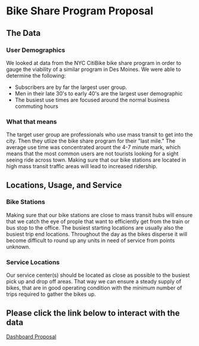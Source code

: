 # Bike Share Program Proposal
## The Data
### User Demographics
We looked at data from the NYC CitiBike bike share program in order to gauge the viability of a similar program in Des Moines. 
We were able to determine the following:
* Subscribers are by far the largest user group.
* Men in their late 30's to early 40's are the largest user demographic
* The busiest use times are focused around the normal business commuting hours

### What that means
The target user group are professionals who use mass transit to get into the city. Then they utlize the bike share program for their "last mile." The average use time was concentrated arount the 4-7 minute mark, which means that the most common users are not tourists looking for a sight seeing ride across town.
Making sure that our bike stations are located in high mass transit traffic areas will lead to increased ridership.

## Locations, Usage, and Service
### Bike Stations
Making sure that our bike stations are close to mass transit hubs will ensure that we catch the eye of prople that want to efficiently get from the train or bus stop to the office. The busiest starting locations are usually also  the busiest trip end locations. Throughout the day as the bikes disperse it will become difficult to round up any units in need of service from points unknown. 
### Service Locations
Our service center(s) should be located as close as possible to the busiest pick up and drop off areas. That way we can ensure a steady supply of bikes, that are in good operating condition with the minimum number of trips required to gather the bikes up. 

## Please click the link below to interact with the data
[Dashboard Proposal](https://public.tableau.com/app/profile/joe.peck/viz/CitibikeTableauChallenge/BikeUsageDetails?publish=yes)
